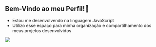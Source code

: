 ## Bem-Vindo ao meu Perfil!👑

- Estou me desenvolvendo na linguagem JavaScript
- Utilizo esse espaço para minha organização e compartilhamento dos meus projetos desenvolvidos

![](https://media.tenor.com/9ck4tqfCm84AAAAM/thumbs-up-nice.gif)
